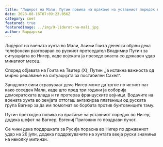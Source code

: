 ```yaml
---
title: "Лидерот на Мали: Путин повика на враќање на уставниот поредок во Нигер"
date: 2023-08-16T07:09:23.056Z
category: свет
featured: true
featuredImage: ../img/9-liderot-na-mali.jpg
author: Вардарски
---
```

Лидерот на воената хунта во Мали, Асими Гоита денеска објави дека телефонски разговарал со рускиот претседател Владимир Путин за ситуацијата во Нигер, каде војската ја презеде власта со државен удар минатиот месец.

Според објавата на Гоита на Твитер (X), Путин „ја истакна важноста од мирно решавање на ситуацијата за постабилен Сахел“.

Западните сили стравуваат дека Нигер може да тргне по истиот пат како соседен Мали, каде што пред три години ја соборија демократската влада и ги протераа француските војници.
Водачите на воената хунта во земјата оттогаш ангажираа платеници од руската група Вагнер за да им помогнат во борбата против бунтовниците таму.

Путин претходно повика на враќање на уставниот поредок во Нигер, додека шефот на Вагнер, Евгениј Пригожин го поздрави пучот.

Се чини дека поддршката за Русија порасна во Нигер по државниот удар на 26 јули, додека поддржувачите на хунтата вееја руски знамиња на неколку митинзи.